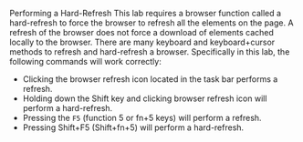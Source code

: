 Performing a Hard-Refresh
This lab requires a browser function called a hard-refresh to force the browser to refresh all the elements on the page.
A refresh of the browser does not force a download of elements cached locally to the browser.
There are many keyboard and keyboard+cursor methods to refresh and hard-refresh a browser. 
Specifically in this lab, the following commands will work correctly:
- Clicking the browser refresh icon located in the task bar performs a refresh.
- Holding down the Shift key and clicking browser refresh icon will perform a hard-refresh.
- Pressing the `F5` (function 5 or fn+5 keys) will perform a refresh.
- Pressing Shift+F5 (Shift+fn+5) will perform a hard-refresh.
